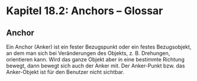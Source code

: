 # Kapitel 18.2: Anchors – Glossar

## Anchor

Ein Anchor (Anker) ist ein fester Bezugspunkt oder ein festes Bezugsobjekt, an dem man sich bei Veränderungen des
Objekts, z. B. Drehungen, orientieren kann. Wird das ganze Objekt aber in eine bestimmte Richtung bewegt, dann bewegt
sich auch der Anker mit. Der Anker-Punkt bzw. das Anker-Objekt ist für den Benutzer nicht sichtbar.